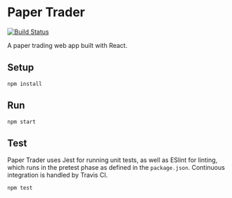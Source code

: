 # Paper Trader
[![Build Status](https://travis-ci.org/volsci/paper-trader-react.svg?branch=master)](https://travis-ci.org/volsci/paper-trader-react)

A paper trading web app built with React. 

Setup
---

```
npm install
```

Run
---

```
npm start
```

Test
---
Paper Trader uses Jest for running unit tests, as well as ESlint for linting, which runs in the pretest phase as defined in the `package.json`. Continuous integration is handled by Travis CI.

```
npm test
```
